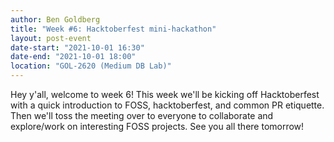 ```yaml
---
author: Ben Goldberg
title: "Week #6: Hacktoberfest mini-hackathon"
layout: post-event
date-start: "2021-10-01 16:30"
date-end: "2021-10-01 18:00"
location: "GOL-2620 (Medium DB Lab)"
---
```


Hey y'all, welcome to week 6!
This week we'll be kicking off Hacktoberfest with a quick introduction to FOSS, hacktoberfest, and common PR etiquette. Then we'll toss the meeting over to everyone to collaborate and explore/work on interesting FOSS projects. See you all there tomorrow!
